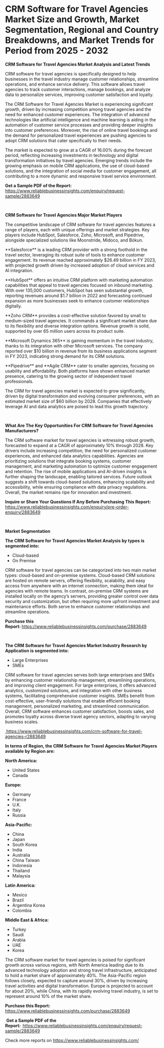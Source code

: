 <p><h1>CRM Software for Travel Agencies Market Size and Growth, Market Segmentation, Regional and Country Breakdowns, and Market Trends for Period from 2025 -  2032</h1></p><p><strong>CRM Software for Travel Agencies Market Analysis and Latest Trends</strong></p>
<p><p>CRM software for travel agencies is specifically designed to help businesses in the travel industry manage customer relationships, streamline operations, and enhance service delivery. This software allows travel agencies to track customer interactions, manage bookings, and analyze data to personalize services, improving customer satisfaction and loyalty.</p><p>The CRM Software for Travel Agencies Market is experiencing significant growth, driven by increasing competition among travel agencies and the need for enhanced customer experiences. The integration of advanced technologies like artificial intelligence and machine learning is aiding in the automation of customer service processes and providing deeper insights into customer preferences. Moreover, the rise of online travel bookings and the demand for personalized travel experiences are pushing agencies to adopt CRM solutions that cater specifically to their needs.</p><p>The market is expected to grow at a CAGR of 16.00% during the forecast period, reflecting increasing investments in technology and digital transformation initiatives by travel agencies. Emerging trends include the growing emphasis on mobile CRM applications, the use of cloud-based solutions, and the integration of social media for customer engagement, all contributing to a more dynamic and responsive travel service environment.</p></p>
<p><strong>Get a Sample PDF of the Report:&nbsp;</strong> <a href="https://www.reliablebusinessinsights.com/enquiry/request-sample/2883649?utm_campaign=3043&utm_medium=2&utm_source=Github&utm_content=ia&utm_term=13032025&utm_id=crm-software-for-travel-agencies">https://www.reliablebusinessinsights.com/enquiry/request-sample/2883649</a></p>
<p>&nbsp;</p>
<p><strong>CRM Software for Travel Agencies Major Market Players</strong></p>
<p><p>The competitive landscape of CRM software for travel agencies features a range of players, each with unique offerings and market strategies. Key players include HubSpot, Salesforce, Zoho, Microsoft, and Pipedrive, alongside specialized solutions like Moonstride, Midoco, and Bókun.</p><p>**Salesforce** is a leading CRM provider with a strong foothold in the travel sector, leveraging its robust suite of tools to enhance customer engagement. Its revenue reached approximately $26.49 billion in FY 2023, with projected growth driven by increased adoption of cloud services and AI integration.</p><p>**HubSpot** offers an intuitive CRM platform with marketing automation capabilities that appeal to travel agencies focused on inbound marketing. With over 135,000 customers, HubSpot has seen substantial growth, reporting revenues around $1.7 billion in 2022 and forecasting continued expansion as more businesses seek to enhance customer relationships digitally.</p><p>**Zoho CRM** provides a cost-effective solution favored by small to medium-sized travel agencies. It commands a significant market share due to its flexibility and diverse integration options. Revenue growth is solid, supported by over 65 million users across its product suite.</p><p>**Microsoft Dynamics 365** is gaining momentum in the travel industry, thanks to its integration with other Microsoft services. The company reported over $10 billion in revenue from its business applications segment in FY 2023, indicating strong demand for its CRM solutions.</p><p>**Pipedrive** and **Agile CRM** cater to smaller agencies, focusing on usability and affordability. Both platforms have shown enhanced market presence, catering to the growing sector of independent travel professionals.</p><p>The CRM for travel agencies market is expected to grow significantly, driven by digital transformation and evolving consumer preferences, with an estimated market size of $60 billion by 2028. Companies that effectively leverage AI and data analytics are poised to lead this growth trajectory.</p></p>
<p>&nbsp;</p>
<p><strong>What Are The Key Opportunities For CRM Software for Travel Agencies Manufacturers?</strong></p>
<p><p>The CRM software market for travel agencies is witnessing robust growth, forecasted to expand at a CAGR of approximately 10% through 2028. Key drivers include increasing competition, the need for personalized customer experiences, and enhanced data analytics capabilities. Agencies are prioritizing solutions that integrate booking systems, customer management, and marketing automation to optimize customer engagement and retention. The rise of mobile applications and AI-driven insights is further shaping the landscape, enabling tailored services. Future outlook suggests a shift towards cloud-based solutions, enhancing scalability and accessibility, while ensuring compliance with data privacy regulations. Overall, the market remains ripe for innovation and investment.</p></p>
<p><strong>Inquire or Share Your Questions If Any Before Purchasing This Report:</strong> <a href="https://www.reliablebusinessinsights.com/enquiry/pre-order-enquiry/2883649?utm_campaign=3043&utm_medium=2&utm_source=Github&utm_content=ia&utm_term=13032025&utm_id=crm-software-for-travel-agencies">https://www.reliablebusinessinsights.com/enquiry/pre-order-enquiry/2883649</a></p>
<p>&nbsp;</p>
<p><strong>Market Segmentation</strong></p>
<p><strong>The CRM Software for Travel Agencies Market Analysis by types is segmented into:</strong></p>
<p><ul><li>Cloud-based</li><li>On Premise</li></ul></p>
<p><p>CRM software for travel agencies can be categorized into two main market types: cloud-based and on-premise systems. Cloud-based CRM solutions are hosted on remote servers, offering flexibility, scalability, and easy access from anywhere with an internet connection, making them ideal for agencies with remote teams. In contrast, on-premise CRM systems are installed locally on the agency’s servers, providing greater control over data security and customization, but often requiring more upfront investment and maintenance efforts. Both serve to enhance customer relationships and streamline operations.</p></p>
<p><strong>Purchase this Report:&nbsp;</strong><a href="https://www.reliablebusinessinsights.com/purchase/2883649?utm_campaign=3043&utm_medium=2&utm_source=Github&utm_content=ia&utm_term=13032025&utm_id=crm-software-for-travel-agencies">https://www.reliablebusinessinsights.com/purchase/2883649</a></p>
<p>&nbsp;</p>
<p><strong>The CRM Software for Travel Agencies Market Industry Research by Application is segmented into:</strong></p>
<p><ul><li>Large Enterprises</li><li>SMEs</li></ul></p>
<p><p>CRM software for travel agencies serves both large enterprises and SMEs by enhancing customer relationship management, streamlining operations, and improving client engagement. For large enterprises, it offers advanced analytics, customized solutions, and integration with other business systems, facilitating comprehensive customer insights. SMEs benefit from cost-effective, user-friendly solutions that enable efficient booking management, personalized marketing, and streamlined communication. Overall, CRM software enhances customer satisfaction, boosts sales, and promotes loyalty across diverse travel agency sectors, adapting to varying business scales.</p></p>
<p><a href="https://www.reliablebusinessinsights.com/crm-software-for-travel-agencies-r2883649?utm_campaign=3043&utm_medium=2&utm_source=Github&utm_content=ia&utm_term=13032025&utm_id=crm-software-for-travel-agencies">&nbsp;https://www.reliablebusinessinsights.com/crm-software-for-travel-agencies-r2883649</a></p>
<p><strong>In terms of Region, the CRM Software for Travel Agencies Market Players available by Region are:</strong></p>
<p>
    <p> <strong> North America: </strong>
        <ul>
            <li>United States</li>
            <li>Canada</li>
        </ul>
        </p> 
    <p> <strong> Europe: </strong>
        <ul>
            <li>Germany</li>
            <li>France</li>
            <li>U.K.</li>
            <li>Italy</li>
            <li>Russia</li>
        </ul>
        </p> 
    <p> <strong> Asia-Pacific: </strong>
        <ul>
            <li>China</li>
            <li>Japan</li>
            <li>South Korea</li>
            <li>India</li>
            <li>Australia</li>
            <li>China Taiwan</li>
            <li>Indonesia</li>
            <li>Thailand</li>
            <li>Malaysia</li>
        </ul>
        </p> 
    <p> <strong> Latin America: </strong>
        <ul>
            <li>Mexico</li>
            <li>Brazil</li>
            <li>Argentina Korea</li>
            <li>Colombia</li>
        </ul>
        </p> 
    <p> <strong> Middle East & Africa: </strong>
        <ul>
            <li>Turkey</li>
            <li>Saudi</li>
            <li>Arabia</li>
            <li>UAE</li>
            <li>Korea</li>
        </ul>
    </p>
    </p>
<p><p>The CRM software market for travel agencies is poised for significant growth across various regions, with North America leading due to its advanced technology adoption and strong travel infrastructure, anticipated to hold a market share of approximately 40%. The Asia-Pacific region follows closely, expected to capture around 30%, driven by increasing travel activities and digital transformation. Europe is projected to account for about 20%, while China, with its rapidly evolving travel industry, is set to represent around 10% of the market share.</p></p>
<p><strong>Purchase this Report: </strong><a href="https://www.reliablebusinessinsights.com/purchase/2883649?utm_campaign=3043&utm_medium=2&utm_source=Github&utm_content=ia&utm_term=13032025&utm_id=crm-software-for-travel-agencies">https://www.reliablebusinessinsights.com/purchase/2883649</a></p>
<p>&nbsp;<strong>Get a Sample PDF of the Report:&nbsp;&nbsp;</strong><a href="https://www.reliablebusinessinsights.com/enquiry/request-sample/2883649?utm_campaign=3043&utm_medium=2&utm_source=Github&utm_content=ia&utm_term=13032025&utm_id=crm-software-for-travel-agencies">https://www.reliablebusinessinsights.com/enquiry/request-sample/2883649</a></p>
<p><strong></strong></p>
<p>Check more reports on <a href="https://www.reliablebusinessinsights.com/?utm_campaign=3043&utm_medium=2&utm_source=Github&utm_content=ia&utm_term=13032025&utm_id=crm-software-for-travel-agencies">https://www.reliablebusinessinsights.com/</a></p>